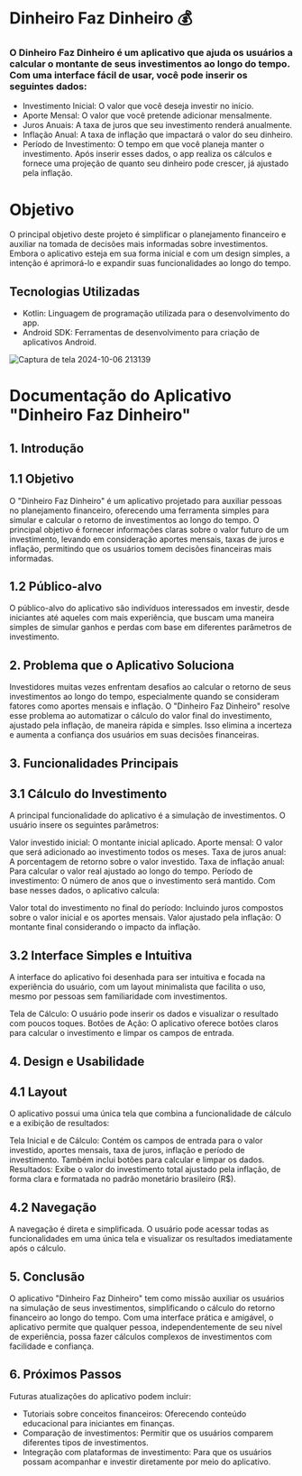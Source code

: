 # Dinheiro Faz Dinheiro 💰
### O Dinheiro Faz Dinheiro é um aplicativo que ajuda os usuários a calcular o montante de seus investimentos ao longo do tempo. Com uma interface fácil de usar, você pode inserir os seguintes dados:

* Investimento Inicial: O valor que você deseja investir no início.
* Aporte Mensal: O valor que você pretende adicionar mensalmente.
* Juros Anuais: A taxa de juros que seu investimento renderá anualmente.
* Inflação Anual: A taxa de inflação que impactará o valor do seu dinheiro.
* Período de Investimento: O tempo em que você planeja manter o investimento.
Após inserir esses dados, o app realiza os cálculos e fornece uma projeção de quanto seu dinheiro pode crescer, já ajustado pela inflação.

# Objetivo
O principal objetivo deste projeto é simplificar o planejamento financeiro e auxiliar na tomada de decisões mais informadas sobre investimentos. Embora o aplicativo esteja em sua forma inicial e com um design simples, a intenção é aprimorá-lo e expandir suas funcionalidades ao longo do tempo.

## Tecnologias Utilizadas
* Kotlin: Linguagem de programação utilizada para o desenvolvimento do app.
* Android SDK: Ferramentas de desenvolvimento para criação de aplicativos Android.

![Captura de tela 2024-10-06 213139](https://github.com/user-attachments/assets/27bf1ac3-6ba4-4692-872c-c8603066557c)

# Documentação do Aplicativo "Dinheiro Faz Dinheiro"
## 1. Introdução
## 1.1 Objetivo
O "Dinheiro Faz Dinheiro" é um aplicativo projetado para auxiliar pessoas no planejamento financeiro, oferecendo uma ferramenta simples para simular e calcular o retorno de investimentos ao longo do tempo. O principal objetivo é fornecer informações claras sobre o valor futuro de um investimento, levando em consideração aportes mensais, taxas de juros e inflação, permitindo que os usuários tomem decisões financeiras mais informadas.

## 1.2 Público-alvo
O público-alvo do aplicativo são indivíduos interessados em investir, desde iniciantes até aqueles com mais experiência, que buscam uma maneira simples de simular ganhos e perdas com base em diferentes parâmetros de investimento.

## 2. Problema que o Aplicativo Soluciona
Investidores muitas vezes enfrentam desafios ao calcular o retorno de seus investimentos ao longo do tempo, especialmente quando se consideram fatores como aportes mensais e inflação. O "Dinheiro Faz Dinheiro" resolve esse problema ao automatizar o cálculo do valor final do investimento, ajustado pela inflação, de maneira rápida e simples. Isso elimina a incerteza e aumenta a confiança dos usuários em suas decisões financeiras.

## 3. Funcionalidades Principais
## 3.1 Cálculo do Investimento
A principal funcionalidade do aplicativo é a simulação de investimentos. O usuário insere os seguintes parâmetros:

Valor investido inicial: O montante inicial aplicado.
Aporte mensal: O valor que será adicionado ao investimento todos os meses.
Taxa de juros anual: A porcentagem de retorno sobre o valor investido.
Taxa de inflação anual: Para calcular o valor real ajustado ao longo do tempo.
Período de investimento: O número de anos que o investimento será mantido.
Com base nesses dados, o aplicativo calcula:

Valor total do investimento no final do período: Incluindo juros compostos sobre o valor inicial e os aportes mensais.
Valor ajustado pela inflação: O montante final considerando o impacto da inflação.

## 3.2 Interface Simples e Intuitiva
A interface do aplicativo foi desenhada para ser intuitiva e focada na experiência do usuário, com um layout minimalista que facilita o uso, mesmo por pessoas sem familiaridade com investimentos.

Tela de Cálculo: O usuário pode inserir os dados e visualizar o resultado com poucos toques.
Botões de Ação: O aplicativo oferece botões claros para calcular o investimento e limpar os campos de entrada.

## 4. Design e Usabilidade
## 4.1 Layout
O aplicativo possui uma única tela que combina a funcionalidade de cálculo e a exibição de resultados:

Tela Inicial e de Cálculo: Contém os campos de entrada para o valor investido, aportes mensais, taxa de juros, inflação e período de investimento. Também inclui botões para calcular e limpar os dados.
Resultados: Exibe o valor do investimento total ajustado pela inflação, de forma clara e formatada no padrão monetário brasileiro (R$).

## 4.2 Navegação
A navegação é direta e simplificada. O usuário pode acessar todas as funcionalidades em uma única tela e visualizar os resultados imediatamente após o cálculo.

## 5. Conclusão
O aplicativo "Dinheiro Faz Dinheiro" tem como missão auxiliar os usuários na simulação de seus investimentos, simplificando o cálculo do retorno financeiro ao longo do tempo. Com uma interface prática e amigável, o aplicativo permite que qualquer pessoa, independentemente de seu nível de experiência, possa fazer cálculos complexos de investimentos com facilidade e confiança.

## 6. Próximos Passos
Futuras atualizações do aplicativo podem incluir:

- Tutoriais sobre conceitos financeiros: Oferecendo conteúdo educacional para iniciantes em finanças.
- Comparação de investimentos: Permitir que os usuários comparem diferentes tipos de investimentos.
- Integração com plataformas de investimento: Para que os usuários possam acompanhar e investir diretamente por meio do aplicativo.
